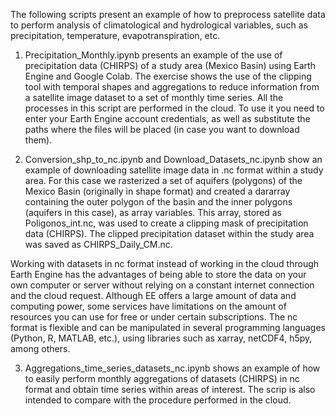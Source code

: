 The following scripts present an example of how to preprocess satellite data to perform analysis of climatological and hydrological variables, such as precipitation, temperature, evapotranspiration, etc.


1. Precipitation_Monthly.ipynb presents an example of the use of precipitation data (CHIRPS) of a study area (Mexico Basin) using Earth Engine and Google Colab. The exercise shows the use of the clipping tool with temporal shapes and aggregations to reduce information from a satellite image dataset to a set of monthly time series. All the processes in this script are performed in the cloud. To use it you need to enter your Earth Engine account credentials, as well as substitute the paths where the files will be placed (in case you want to download them).

2. Conversion_shp_to_nc.ipynb and Download_Datasets_nc.ipynb show an example of downloading satellite image data in .nc format within a study area. For this case we rasterized a set of aquifers (polygons) of the Mexico Basin (originally in shape format) and created a dararray containing the outer polygon of the basin and the inner polygons (aquifers in this case), as array variables. This array, stored as Poligonos_int.nc, was used to create a clipping mask of precipitation data (CHIRPS). The clipped precipitation dataset within the study area was saved as CHIRPS_Daily_CM.nc. 

Working with datasets in nc format instead of working in the cloud through Earth Engine has the advantages of being able to store the data on your own computer or server without relying on a constant internet connection and the cloud request. Although EE offers a large amount of data and computing power, some services have limitations on the amount of resources you can use for free or under certain subscriptions. The nc format is flexible and can be manipulated in several programming languages (Python, R, MATLAB, etc.), using libraries such as xarray, netCDF4, h5py, among others.

3. Aggregations_time_series_datasets_nc.ipynb shows an example of how to easily perform monthly aggregations of datasets (CHIRPS) in nc format and obtain time series within areas of interest. The scrip is also intended to compare with the procedure performed in the cloud.
